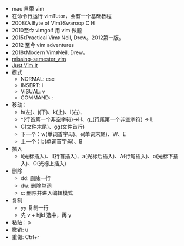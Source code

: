 - mac 自带 vim
- 在命令行运行 vimTutor，会有一个基础教程
- 2008《A Byte of Vim》Swaroop C H
- 2010至今 vimgolf 用 vim 做题
- 2015《Practical Vim》 Neil, Drew。2012第一版。
- 2012 至今 vim adventures
- 2018《Modern Vim》Neil, Drew。
- [missing-semester_vim](https://missing-semester-cn.github.io/2020/editors/)
- [Just Vim It](https://vim.nauxscript.com/)
- 模式
  - NORMAL: esc
  - INSERT: i
  - VISUAL: v
  - COMMAND: `:`
- 移动：
  - h(左)、j(下)、k(上)、l(右)、
  - ^(行首第一个非空字符)->H、g_(行尾第一个非空字符) -> L
  - G(文件末尾)、gg(文件首行)
  - 下一个：w(单词首字母)、e(单词末尾)、W、E
  - 上一个：b(单词首字母)、B
- 插入
  - i(光标插入)、I(行首插入)、a(光标后插入)、A(行尾插入)、o(光标下插入)、O(光标上插入)
- 删除
  - dd: 删除一行
  - dw: 删除单词
  - c: 删除并进入编辑模式
- 复制
  - yy 复制一行
  - 先 v + hjkl 选中，再 y
- 粘贴：p
- 撤销: u
- 重做: Ctrl+r
